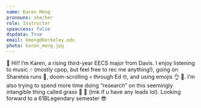 ```yaml
---
name: Karen Meng
pronouns: she/her
role: Instructor
spaaccess: false
dspdata: True
email: kmeng@berkeley.edu
photo: karen_meng.jpg
---
```



🌊 Hi!! I’m Karen, a rising third-year EECS major from Davis. I enjoy listening to music 🎶 (mostly cpop, but feel free to rec me anything!), going on Sharetea runs 👀, doom-scrolling 💀 through Ed 🤓, and using emojis 👌 💯. I’m also trying to spend more time doing “research” on this seemingly intangible thing called grass 🧐 😬 (lmk if u have any leads lol). Looking forward to a 61BLegendary semester 😎